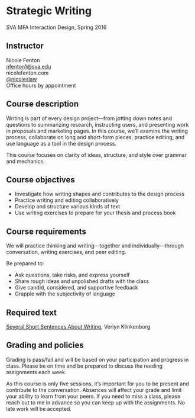 # Strategic Writing

SVA MFA Interaction Design, Spring 2016

## Instructor

Nicole Fenton  
nfenton1@sva.edu  
nicolefenton.com  
[@nicoleslaw](https://twitter.com/nicoleslaw)  
Office hours by appointment

## Course description
Writing is part of every design project—from jotting down notes and questions to summarizing research, instructing users, and presenting work in proposals and marketing pages. In this course, we’ll examine the writing process, collaborate on long and short-form pieces, practice editing, and use language as a tool in the design process.

This course focuses on clarity of ideas, structure, and style over grammar and mechanics.

## Course objectives

* Investigate how writing shapes and contributes to the design process
* Practice writing and editing collaboratively
* Develop and structure various kinds of text
* Use writing exercises to prepare for your thesis and process book

## Course requirements

We will practice thinking and writing—together and individually—through conversation, writing exercises, and peer editing.

Be prepared to:

* Ask questions, take risks, and express yourself
* Share rough ideas and unpolished drafts with the class
* Give candid, considered, and supportive feedback
* Grapple with the subjectivity of language

## Required text
[Several Short Sentences About Writing](http://www.penguinrandomhouse.com/books/93789/several-short-sentences-about-writing-by-verlyn-klinkenborg/9780307279415/), Verlyn Klinkenborg

## Grading and policies

Grading is pass/fail and will be based on your participation and progress in class. Please be on time and be prepared to discuss the reading assignments each week.

As this course is only five sessions, it’s important for you to be present and contribute to the conversation. Absences will affect your grade and limit your ability to learn from your peers. If you need to miss a class, please reach out to me in advance so you can keep up with the assignments. No late work will be accepted.
